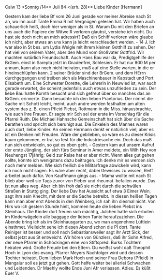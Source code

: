  Calw 13 <Sonntg /14>* Juli 84
 <(erh. 28)>*
Liebe Kinder [Hermann]

Gestern kam der liebe Bf vom 26 Juni gerade vor meiner Abreise nach St an, wo ihn auch Tante Emma R mit Vergnügen gelesen hat. Wir haben auch schauerlich heiß, doch hier weniger als in St. Warum Du mit den Briefen an uns auch die Papiere der Witwe R verloren glaubst, verstehe ich nicht. Du hast sie doch nicht an mich adressirt? Daß ein Schiff verloren wäre glaube ich nicht, aber etwas an uns kann ja leicht verschleudert werden. - 14 J. Ich war also in St bes. um Lydia Weigle mit ihrem kleinen Gotthilf zu sehen. Der hat viel von seinem Vater, aber den Mund vom Großvater Gottfrid. Wir machten natürlich Freundschaft. Auch Hans Bau war da, Predigtgehilfe der BrGem. einst in Sarepta jetzt in Gnadenfrei, Schlesien. Er hat nur 800 M per annum, kann also noch nicht heiraten, muß auf eine Stelle warten, in die er hineinschlüpfen kann. 2 seiner Brüder sind der BrGem. und dem HErrn durchgegangen und treiben sich als Maschinenbauer in Kapstadt und Port Elisabeth um. Eine Schwester Dorette, die Lehrerin in Neuwied ist, war auch gerade erwartet, die scheint jedenfalls auch etwas unzufrieden zu sein. Der liebe Bau hatte Kornth besucht und sich gefreut über so manches das an BrGem. erinnerte. Dann besuchte ich den lieben Praetorius. Der nimmt die Sache mit Schott leicht, meint, auch andre werden festhalten am alten system das z. B. einen Pfleid Plebst, Rottmann in die Miss. hinausbrachte, wie auch ihre Frauen. Er sagte mir Sch sei der erste im Vorschlag für die Pfarrei Ruith. Die Michael Hahnsche Gemeinschaft hat sich über die Sache berathen und spricht sich beruhigt aus. Die Enkelein des Mannes waren auch dort, liebe Kinder. An seinen Hermann denkt er natürlich viel, aber es ist ein Denken mit Freuden. Wäre der geblieben, so wäre es zu dieser Krisis kaum gekommen, er trat so fest für die Industriesache ein. Doch das muß nun sich entwickeln, so gut es eben geht. - Gestern kam auf unsern Aufruf der erste Jüngling, der sich fürs Seminar in Amer meldete, ein Wilh Hey von Neuhengst 17jährig; Geld zur Reise hat er aber nicht. Wenn alles gut gehen sollte, könnte ich wenigstens dazu beitragen. Ich denke mir es werden sich noch mehr melden. Wie sich freilich die Militärfrage abwickeln wird, kann ich noch nicht sagen. Es wäre aber recht, dabei Gewisses zu wissen, Reiff arbeitet auch dafür. Von Kauffmann gings aus. - Mama wollte mit nach St blieb aber weil sie Tags zuvor von Fieber und rheumat. befallen wurde. Das ist nun alles weg. Aber ich bin froh daß sie nicht durch die schwülen Straßen in Stuttg ging. Der liebe Dav hat Aussicht auf etwa 3 Eimer Wein, sagt ihm sein Knecht, mit dem er die Sache betreibt. In diesen heißen Tagen kann man aber erst Abends in den Weinberg, ich sah ihn diesmal nicht. 
Von Hirs wo ich gestern Stunde hielt, kommen heute die lieben Plebst ins Steinhaus. Die Kinder dort freuen sich mächtig, Julchen hatte sich erboten im Kinderwägelein alle baggage der lieben Tante heraufzuziehen. Die Abende bring ich als im Steinhausgarten zu, wo man angenehme Lüftlein einathmet. Vielleicht sehe ich diesen Abend schon die Pl dort. Tante Reiniger ist besser und soll nach Sebastiansweiler sagt ihr Arzt Sick, der selbst jetzt aus St entweicht. Wir hören von Günzlers, daß ihr Sohn Alfred, der neue Pfarrer in Schöckingen eine von Stiftspred. Burks Töchtern heiraten wird. Große Freude bei den Eltern. Du weißst wohl daß Theophil Hoch in Lyon des evang. Pfarrer Meyers Nachfolger wird und dessen Tochter heiratet. Dem lieben Mark Hoch und seiner Frau Debora (Pfleid) in Mangalur soll es jetzt gut gehen. Gott helfe weiter bei allerlei Schwachen und Leidenden. Dr Maehly wollte Ende Juni Afr verlassen. Adieu. Es küßt
 Euer V.
